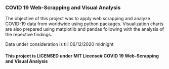 ### COVID 19 Web-Scrapping and Visual Analysis

The objective of this project was to apply web scrapping and analyze COVID-19 data from worldwide using python packages. Visualization charts are also prepared using matplotlib and pandas following with the analysis of the repective findings.

Data under consideration is till 06/12/2020 midnight

#### This project is LICENSED under MIT License# COVID 19 Web-Scrapping and Visual Analysis
